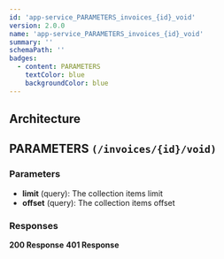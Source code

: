 ```yaml
---
id: 'app-service_PARAMETERS_invoices_{id}_void'
version: 2.0.0
name: 'app-service_PARAMETERS_invoices_{id}_void'
summary: ''
schemaPath: ''
badges:
  - content: PARAMETERS
    textColor: blue
    backgroundColor: blue
---
```

## Architecture
<NodeGraph />



## PARAMETERS `(/invoices/{id}/void)`

### Parameters
- **limit** (query): The collection items limit
- **offset** (query): The collection items offset




### Responses
**200 Response**
<SchemaViewer file="response-200.json" maxHeight="500" id="response-200" />
      **401 Response**
<SchemaViewer file="response-401.json" maxHeight="500" id="response-401" />
